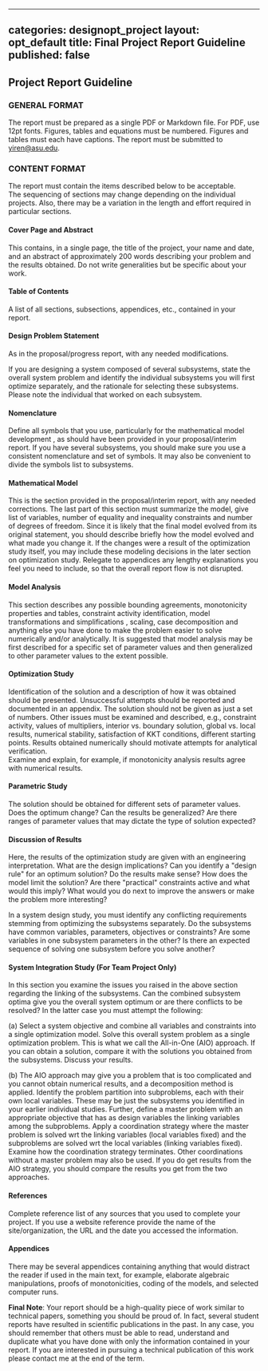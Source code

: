 ---
categories: designopt_project
layout: opt_default
title:  Final Project Report Guideline
published: false
----------------
## Project Report Guideline

### GENERAL FORMAT

The report must be prepared as a single PDF or Markdown file. For PDF, use 12pt fonts.
Figures, tables and equations must be numbered. Figures and tables must each have 
captions. The report must be submitted to yiren@asu.edu. 

### CONTENT FORMAT

The report must contain the items described below to be acceptable.  
The sequencing of sections may change depending 
on the individual projects.  Also, there may be a variation in the length 
and effort required in particular sections.

#### Cover Page and Abstract

This contains, in a single page, the title of the project, 
your name and date, and an abstract of approximately 200 words describing 
your problem and the results obtained.  Do not write generalities but be 
specific about your work.

#### Table of Contents

A list of all sections, subsections, appendices, etc., contained in your report. 

####  Design Problem Statement

As in the proposal/progress report, with any needed modifications.

If you are designing a system composed of several subsystems, state the 
overall system problem and identify the individual subsystems you will first optimize 
separately, and the rationale for selecting these subsystems. Please note 
the individual that worked on each subsystem.

####  Nomenclature
Define all symbols that you use, particularly for the mathematical model development
, as should have been provided in your proposal/interim report. If you have 
several subsystems, you should make sure you use a consistent nomenclature and 
set of symbols. It may also be convenient to divide the symbols list to subsystems.

####  Mathematical Model
This is the section provided in the proposal/interim report, with any needed 
corrections.  The last part of this section must summarize the model, give list of 
variables, number of equality and inequality constraints and number of degrees of 
freedom. Since it is likely that the final model evolved from its original 
statement, you should describe briefly how the model evolved and what made you 
change it. If the changes were a result of the optimization study itself, you 
may include these modeling decisions in the later section on optimization study. 
Relegate to appendices any lengthy explanations you feel you need to 
include, so that the overall report flow is not disrupted.

#### Model Analysis
This section describes any possible bounding agreements, monotonicity properties and 
tables, constraint activity identification, model transformations and simplifications
, scaling, case decomposition and anything else you have done to make the problem 
easier to solve numerically and/or analytically.
It is suggested that model analysis may be first described for a specific set of 
parameter values and then generalized to other parameter values to the extent possible.

#### Optimization Study
Identification of the solution and a description of how it was obtained should be 
presented.  Unsuccessful attempts should be reported and documented in an appendix.
The solution should not be given as just a set of numbers.  Other issues must be 
examined and described, e.g., constraint activity, values of multipliers, interior 
vs. boundary solution, global vs. local results, numerical stability, satisfaction 
of KKT conditions, different starting points. 
Results obtained numerically should motivate attempts for analytical verification.  
Examine and explain, for example, if monotonicity analysis results agree with numerical 
results.

#### Parametric Study
The solution should be obtained for different sets of parameter values.  
Does the optimum change?  Can the results be generalized?  Are there ranges of 
parameter values that may dictate the type of solution expected?  

####  Discussion of Results
Here, the results of the optimization study are given with an engineering 
interpretation.  What are the design implications?  Can you identify a 
"design rule" for an optimum solution?  Do the results make sense?  How does the 
model limit the solution?  Are there "practical" constraints active and what 
would this imply?  What would you do next to improve the answers or make the 
problem more interesting?

In a system design study, you must identify any conflicting requirements stemming 
from optimizing the subsystems separately. Do the subsystems have common variables, 
parameters, objectives or constraints? Are some variables in one subsystem parameters 
in the other? Is there an expected sequence of solving one subsystem before you 
solve another?

#### System Integration Study (For Team Project Only)
In this section you examine the issues you raised in the above section regarding the 
linking 
of the subsystems. Can the combined subsystem optima give you the overall system 
optimum or are there conflicts to be resolved?  In the latter case you must 
attempt the following:

(a)	Select a system objective and combine all variables and constraints into a 
single optimization model. Solve this overall system problem as a single 
optimization problem. This is what we call the All-in-One (AIO) approach. 
If you can obtain a solution, compare it with the solutions you obtained from 
the subsystems. Discuss your results.

(b)	The AIO approach may give you a problem that is too complicated and you 
cannot obtain numerical results, and a decomposition method is applied. Identify 
the problem partition into subproblems, each with their own local variables. 
These may be just the subsystems you identified in your earlier individual studies. 
Further, define a master problem with an appropriate objective that has as design 
variables the linking variables among the subproblems. Apply a coordination strategy 
where the master problem is solved wrt the linking variables (local variables fixed) 
and the subproblems are solved wrt the local variables (linking variables fixed). 
Examine how the coordination strategy terminates. Other coordinations without a 
master problem may also be used. If you do get results from the AIO strategy, 
you should compare the results you get from the two approaches.

#### References
Complete reference list of any sources that you used to complete your project. 
If you use a website reference provide the name of the site/organization, the URL 
and the date you accessed the information.

#### Appendices
There may be several appendices containing anything that would distract the reader 
if used in the main text, for example, elaborate algebraic manipulations, proofs of 
monotonicities, coding of the models, and selected computer runs.

**Final Note**: Your report should be a high-quality piece of work similar to technical 
papers, something you should be proud of.  In fact, several student reports have 
resulted in scientific publications in the past.  In any case, you should remember 
that others must be able to read, understand and duplicate what you have done with 
only the information contained in your report. 
If you are interested in pursuing a technical publication of this work please contact 
me at the end of the term.





 